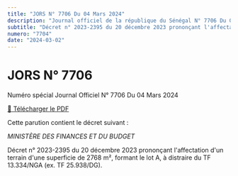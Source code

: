 ```yaml
---
title: "JORS N° 7706 Du 04 Mars 2024"
description: "Journal officiel de la république du Sénégal N° 7706 Du 04 Mars 2024"
subtitle: "Décret n° 2023-2395 du 20 décembre 2023 prononçant l'affectation d'un terrain de 2768 m² à distraire du TF 13.334/NGA (ex. TF 25.938/DG)"
numero: "7704"
date: "2024-03-02"
---
```


# JORS N° 7706

Numéro spécial Journal Officiel N° 7706 Du 04 Mars 2024

<a href="/pdf/jors/JO-7706-du-04-mars-2024.pdf" target="_blank">📄 Télécharger le PDF</a>

Cette parution contient le décret suivant :

_MINISTÈRE DES FINANCES ET DU BUDGET_

Décret n° 2023-2395 du 20 décembre 2023 prononçant l'affectation d'un terrain d'une superficie de 2768 m², formant le lot A, à distraire du TF 13.334/NGA (ex. TF 25.938/DG).
